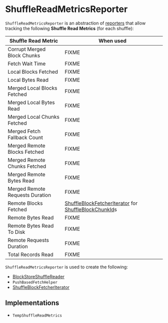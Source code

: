 # ShuffleReadMetricsReporter

`ShuffleReadMetricsReporter` is an abstraction of [reporters](#implementations) that allow tracking the following **Shuffle Read Metrics** (for each shuffle):

Shuffle Read Metric | When used
-|-
 Corrupt Merged Block Chunks | FIXME
 Fetch Wait Time | FIXME
 Local Blocks Fetched | FIXME
 Local Bytes Read | FIXME
 Merged Local Blocks Fetched | FIXME
 Merged Local Bytes Read | FIXME
 Merged Local Chunks Fetched | FIXME
 Merged Fetch Fallback Count | FIXME
 Merged Remote Blocks Fetched | FIXME
 Merged Remote Chunks Fetched | FIXME
 Merged Remote Bytes Read | FIXME
 Merged Remote Requests Duration | FIXME
 Remote Blocks Fetched | [ShuffleBlockFetcherIterator](../storage/ShuffleBlockFetcherIterator.md#shuffleRemoteMetricsUpdate) for [ShuffleBlockChunkId](../storage/BlockId.md#ShuffleBlockChunkId)s
 Remote Bytes Read | FIXME
 Remote Bytes Read To Disk | FIXME
 Remote Requests Duration | FIXME
 Total Records Read | FIXME

`ShuffleReadMetricsReporter` is used to create the following:

* [BlockStoreShuffleReader](BlockStoreShuffleReader.md#readMetrics)
* `PushBasedFetchHelper`
* [ShuffleBlockFetcherIterator](../storage/ShuffleBlockFetcherIterator.md#shuffleMetrics)

## Implementations

* `TempShuffleReadMetrics`
